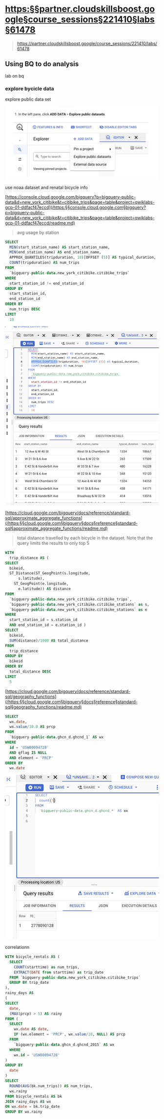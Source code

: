 
# <https:§§partner.cloudskillsboost.google§course_sessions§221410§labs§61478>
> <https://partner.cloudskillsboost.google/course_sessions/221410/labs/61478>
        
## Using BQ to do analysis

lab on bq

### explore bycicle data

explore public data set

![](2022-03-18-18-01-46.png)

use noaa dataset and renatal bicycle info

[https://console.cloud.google.com/bigquery?p=bigquery-public-data&d=new_york_citibike&t=citibike_trips&page=table&project=qwiklabs-gcp-01-ddfacf47eccd](/https:§§console.cloud.google.com§bigquery?p=bigquery-public-data&d=new_york_citibike&t=citibike_trips&page=table&project=qwiklabs-gcp-01-ddfacf47eccd/readme.md)

> avg usage by station 

```sql
SELECT
  MIN(start_station_name) AS start_station_name,
  MIN(end_station_name) AS end_station_name,
  APPROX_QUANTILES(tripduration, 10)[OFFSET (5)] AS typical_duration,
  COUNT(tripduration) AS num_trips
FROM
  `bigquery-public-data.new_york_citibike.citibike_trips`
WHERE
  start_station_id != end_station_id
GROUP BY
  start_station_id,
  end_station_id
ORDER BY
  num_trips DESC
LIMIT
  10
```

![](2022-03-18-18-05-07.png)

[https://cloud.google.com/bigquery/docs/reference/standard-sql/approximate_aggregate_functions](/https:§§cloud.google.com§bigquery§docs§reference§standard-sql§approximate_aggregate_functions/readme.md)


> total distance travelled by each bicycle in the dataset. Note that the query limits the results to only top 5

```sql
WITH
  trip_distance AS (
SELECT
  bikeid,
  ST_Distance(ST_GeogPoint(s.longitude,
      s.latitude),
    ST_GeogPoint(e.longitude,
      e.latitude)) AS distance
FROM
  `bigquery-public-data.new_york_citibike.citibike_trips`,
  `bigquery-public-data.new_york_citibike.citibike_stations` as s,
  `bigquery-public-data.new_york_citibike.citibike_stations` as e
WHERE
  start_station_id = s.station_id
  AND end_station_id = e.station_id )
SELECT
  bikeid,
  SUM(distance)/1000 AS total_distance
FROM
  trip_distance
GROUP BY
  bikeid
ORDER BY
  total_distance DESC
LIMIT
  5
```

[https://cloud.google.com/bigquery/docs/reference/standard-sql/geography_functions](/https:§§cloud.google.com§bigquery§docs§reference§standard-sql§geography_functions/readme.md)

```sql
SELECT
  wx.date,
  wx.value/10.0 AS prcp
FROM
  `bigquery-public-data.ghcn_d.ghcnd_1` AS wx
WHERE
  id = 'USW00094728'
  AND qflag IS NULL
  AND element = 'PRCP'
ORDER BY
  wx.date
```
![](2022-03-18-18-11-16.png)

correlationn

```sql
WITH bicycle_rentals AS (
  SELECT
    COUNT(starttime) as num_trips,
    EXTRACT(DATE from starttime) as trip_date
  FROM `bigquery-public-data.new_york_citibike.citibike_trips`
  GROUP BY trip_date
),
rainy_days AS
(
SELECT
  date,
  (MAX(prcp) > 5) AS rainy
FROM (
  SELECT
    wx.date AS date,
    IF (wx.element = 'PRCP', wx.value/10, NULL) AS prcp
  FROM
    `bigquery-public-data.ghcn_d.ghcnd_2015` AS wx
  WHERE
    wx.id = 'USW00094728'
)
GROUP BY
  date
)
SELECT
  ROUND(AVG(bk.num_trips)) AS num_trips,
  wx.rainy
FROM bicycle_rentals AS bk
JOIN rainy_days AS wx
ON wx.date = bk.trip_date
GROUP BY wx.rainy
```